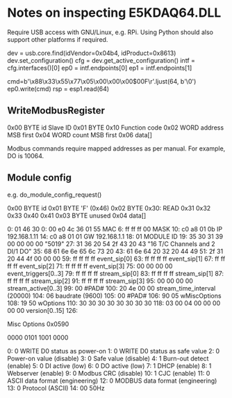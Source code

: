 # Notes on inspecting E5KDAQ64.DLL

Require USB access with GNU/Linux, e.g. RPi.
Using Python should also support other platforms if required.

dev = usb.core.find(idVendor=0x04b4, idProduct=0x8613)
dev.set_configuration()
cfg = dev.get_active_configuration()
intf = cfg.interfaces()[0]
ep0 = intf.endpoints[0]
ep1 = intf.endpoints[1]

cmd=b'\x88\x33\x55\x77\x05\x00\x00\x00$00F\r'.ljust(64, b'\0')
ep0.write(cmd)
rsp = esp1.read(64)


## WriteModbusRegister

0x00 BYTE id          Slave ID
0x01 BYTE 0x10        Function code
0x02 WORD address     MSB first
0x04 WORD count       MSB first
0x06 data[]

Modbus commands require mapped addresses as per manual.
For example, DO is 10064.


## Module config

e.g. do_module_config_request()

0x00 BYTE id
0x01 BYTE 'F' (0x46)
0x02 BYTE 0x30: READ
          0x31
          0x32
          0x33
          0x40
          0x41
0x03 BYTE unused
0x04 data[]


  0: 01 46 30
  0: 00 e0 4c 36 01 55         MAC
  6: ff ff ff 00               MASK
 10: c0 a8 01 0b               IP 192.168.1.11
 14: c0 a8 01 01               GW 192.168.1.1
 18: 01                        MODULE ID
 19: 35 30 31 39 00 00 00 00   "5019"
 27: 31 36 20 54 2f 43 20 43   "16 T/C Channels and 2 DI/1 DO"
 35: 68 61 6e 6e 65 6c 73 20
 43: 61 6e 64 20 32 20 44 49
 51: 2f 31 20 44 4f 00 00 00
 59: ff ff ff ff               event_sip[0]
 63: ff ff ff ff               event_sip[1]
 67: ff ff ff ff               event_sip[2]
 71: ff ff ff ff               event_sip[3]
 75: 00 00 00 00               event_triggers[0..3]
 79: ff ff ff ff               stream_sip[0]
 83: ff ff ff ff               stream_sip[1]
 87: ff ff ff ff               stream_sip[2]
 91: ff ff ff ff               stream_sip[3]
 95: 00 00 00 00               stream_active[0..3]
 99: 00                        #PAD#
100: 20 4e 00 00               stream_time_interval (20000)
104: 06                        baudrate (9600)
105: 00                        #PAD#
106: 90 05                     wMiscOptions
108: 19 50                     wOptions
110: 30 30 30 30 30 30 30 30
118: 03 00 04 00 00 00 00 00   version[0..15]
126:

Misc Options 0x0590

0000 0101 1001 0000

 0: 0  WRITE D0 status as power-on
 1: 0  WRITE D0 status as safe value
 2: 0  Power-on value (disable)
 3: 0  Safe value (disable)
 4: 1  Burn-out detect (enable)
 5: 0  DI active (low)
 6: 0  DO active (low)
 7: 1  DHCP (enable)
 8: 1  Webserver (enable)
 9: 0  Modbus CRC (disable)
10: 1  CJC (enable)
11: 0  ASCII data format (engineering)
12: 0  MODBUS data format (engineering)
13: 0  Protocol (ASCII)
14: 00 50Hz

